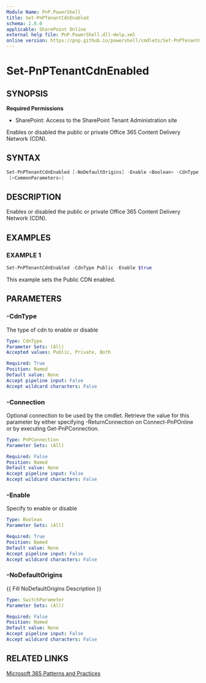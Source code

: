 ```yaml
---
Module Name: PnP.PowerShell
title: Set-PnPTenantCdnEnabled
schema: 2.0.0
applicable: SharePoint Online
external help file: PnP.PowerShell.dll-Help.xml
online version: https://pnp.github.io/powershell/cmdlets/Set-PnPTenantCdnEnabled.html
---
```

 
# Set-PnPTenantCdnEnabled

## SYNOPSIS

**Required Permissions**

* SharePoint: Access to the SharePoint Tenant Administration site

Enables or disabled the public or private Office 365 Content Delivery Network (CDN).

## SYNTAX

```powershell
Set-PnPTenantCdnEnabled [-NoDefaultOrigins] -Enable <Boolean> -CdnType <CdnType> [-Connection <PnPConnection>]
 [<CommonParameters>]
```

## DESCRIPTION
Enables or disabled the public or private Office 365 Content Delivery Network (CDN).

## EXAMPLES

### EXAMPLE 1
```powershell
Set-PnPTenantCdnEnabled -CdnType Public -Enable $true
```

This example sets the Public CDN enabled.

## PARAMETERS

### -CdnType
The type of cdn to enable or disable

```yaml
Type: CdnType
Parameter Sets: (All)
Accepted values: Public, Private, Both

Required: True
Position: Named
Default value: None
Accept pipeline input: False
Accept wildcard characters: False
```

### -Connection
Optional connection to be used by the cmdlet. Retrieve the value for this parameter by either specifying -ReturnConnection on Connect-PnPOnline or by executing Get-PnPConnection.

```yaml
Type: PnPConnection
Parameter Sets: (All)

Required: False
Position: Named
Default value: None
Accept pipeline input: False
Accept wildcard characters: False
```

### -Enable
Specify to enable or disable

```yaml
Type: Boolean
Parameter Sets: (All)

Required: True
Position: Named
Default value: None
Accept pipeline input: False
Accept wildcard characters: False
```

### -NoDefaultOrigins
{{ Fill NoDefaultOrigins Description }}

```yaml
Type: SwitchParameter
Parameter Sets: (All)

Required: False
Position: Named
Default value: None
Accept pipeline input: False
Accept wildcard characters: False
```

## RELATED LINKS

[Microsoft 365 Patterns and Practices](https://aka.ms/m365pnp)

